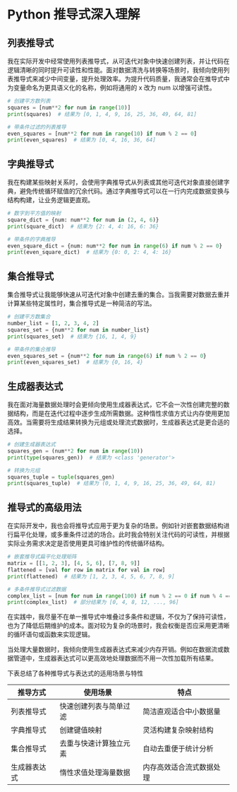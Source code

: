 # Python 推导式深入理解

## 列表推导式

我在实际开发中经常使用列表推导式，从可迭代对象中快速创建列表，并让代码在逻辑清晰的同时提升可读性和性能。面对数据清洗与转换等场景时，我倾向使用列表推导式来减少中间变量，提升处理效率。为提升代码质量，我通常会在推导式中为变量命名为更具语义化的名称，例如将通用的 x 改为 num 以增强可读性。

```python
# 创建平方数列表
squares = [num**2 for num in range(10)]
print(squares)  # 结果为 [0, 1, 4, 9, 16, 25, 36, 49, 64, 81]

# 带条件过滤的列表推导
even_squares = [num**2 for num in range(10) if num % 2 == 0]
print(even_squares)  # 结果为 [0, 4, 16, 36, 64]
```

## 字典推导式

我在构建某些映射关系时，会使用字典推导式从列表或其他可迭代对象直接创建字典，避免传统循环赋值的冗余代码。通过字典推导式可以在一行内完成数据变换与结构构建，让业务逻辑更直观。

```python
# 数字到平方值的映射
square_dict = {num: num**2 for num in (2, 4, 6)}
print(square_dict)  # 结果为 {2: 4, 4: 16, 6: 36}

# 带条件的字典推导
even_square_dict = {num: num**2 for num in range(6) if num % 2 == 0}
print(even_square_dict)  # 结果为 {0: 0, 2: 4, 4: 16}
```

## 集合推导式

集合推导式让我能够快速从可迭代对象中创建去重的集合。当我需要对数据去重并计算某些特定属性时，集合推导式是一种简洁的写法。

```python
# 创建平方数集合
number_list = [1, 2, 3, 4, 2]
squares_set = {num**2 for num in number_list}
print(squares_set)  # 结果为 {16, 1, 4, 9}

# 带条件的集合推导
even_squares_set = {num**2 for num in range(6) if num % 2 == 0}
print(even_squares_set)  # 结果为 {0, 16, 4}
```

## 生成器表达式

我在面对海量数据处理时会更倾向使用生成器表达式，它不会一次性创建完整的数据结构，而是在迭代过程中逐步生成所需数据。这种惰性求值方式让内存使用更加高效。当需要将生成结果转换为元组或处理流式数据时，生成器表达式是更合适的选择。

```python
# 创建生成器表达式
squares_gen = (num**2 for num in range(10))
print(type(squares_gen))  # 结果为 <class 'generator'>

# 转换为元组
squares_tuple = tuple(squares_gen)
print(squares_tuple)  # 结果为 (0, 1, 4, 9, 16, 25, 36, 49, 64, 81)
```

## 推导式的高级用法

在实际开发中，我也会将推导式应用于更为复杂的场景。例如针对嵌套数据结构进行扁平化处理，或多重条件过滤的场合。此时我会特别关注代码的可读性，并根据实际业务需求决定是否使用更具可维护性的传统循环结构。

```python
# 嵌套推导式扁平化处理矩阵
matrix = [[1, 2, 3], [4, 5, 6], [7, 8, 9]]
flattened = [val for row in matrix for val in row]
print(flattened)  # 结果为 [1, 2, 3, 4, 5, 6, 7, 8, 9]

# 多条件推导式过滤数据
complex_list = [num for num in range(100) if num % 2 == 0 if num % 4 == 0]
print(complex_list)  # 部分结果为 [0, 4, 8, 12, ..., 96]
```

在实践中，我尽量不在单一推导式中堆叠过多条件和逻辑，不仅为了保持可读性，也为了降低后期维护的成本。面对较为复杂的场景时，我会权衡是否应采用更清晰的循环语句或函数来实现逻辑。

当处理大量数据时，我倾向使用生成器表达式来减少内存开销。例如在数据流或数据管道中，生成器表达式可以更高效地处理数据而不用一次性加载所有结果。

下表总结了各种推导式与表达式的适用场景与特性

| 推导方式     | 使用场景               | 特点                     |
| ------------ | ---------------------- | ------------------------ |
| 列表推导式   | 快速创建列表与简单过滤 | 简洁直观适合中小数据量   |
| 字典推导式   | 创建键值映射           | 灵活构建复杂映射结构     |
| 集合推导式   | 去重与快速计算独立元素 | 自动去重便于统计分析     |
| 生成器表达式 | 惰性求值处理海量数据   | 内存高效适合流式数据处理 |
